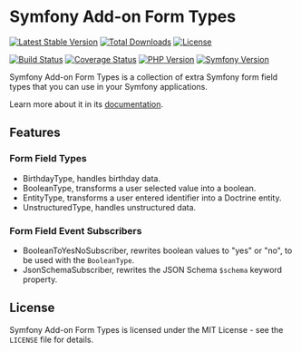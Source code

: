 # Symfony Add-on Form Types

[![Latest Stable Version](https://poser.pugx.org/darkwebdesign/symfony-addon-form-types/v/stable?format=flat)](https://packagist.org/packages/darkwebdesign/symfony-addon-form-types)
[![Total Downloads](https://poser.pugx.org/darkwebdesign/symfony-addon-form-types/downloads?format=flat)](https://packagist.org/packages/darkwebdesign/symfony-addon-form-types)
[![License](https://poser.pugx.org/darkwebdesign/symfony-addon-form-types/license?format=flat)](https://packagist.org/packages/darkwebdesign/symfony-addon-form-types)

[![Build Status](https://github.com/darkwebdesign/symfony-addon-form-types/actions/workflows/build.yaml/badge.svg?branch=6.1)](https://github.com/darkwebdesign/symfony-addon-form-types/actions/workflows/build.yaml)
[![Coverage Status](https://codecov.io/gh/darkwebdesign/symfony-addon-form-types/branch/6.1/graph/badge.svg)](https://codecov.io/gh/darkwebdesign/symfony-addon-form-types)
[![PHP Version](https://img.shields.io/badge/php-8.1%2B-777BB3.svg)](https://php.net/)
[![Symfony Version](https://img.shields.io/badge/symfony-6.1-93C74B.svg)](https://symfony.com/)

Symfony Add-on Form Types is a collection of extra Symfony form field types that you can use in your Symfony applications.

Learn more about it in its [documentation](https://darkwebdesign.github.io/symfony-addon-pack/docs/6.1).

## Features

### Form Field Types

* BirthdayType, handles birthday data.
* BooleanType, transforms a user selected value into a boolean.
* EntityType, transforms a user entered identifier into a Doctrine entity.
* UnstructuredType, handles unstructured data.

### Form Field Event Subscribers

* BooleanToYesNoSubscriber, rewrites boolean values to "yes" or "no", to be used with the `BooleanType`.
* JsonSchemaSubscriber, rewrites the JSON Schema `$schema` keyword property.

## License

Symfony Add-on Form Types is licensed under the MIT License - see the `LICENSE` file for details.
